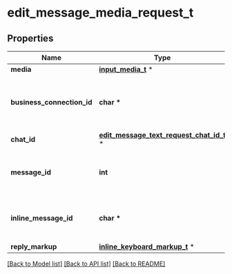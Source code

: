 # edit_message_media_request_t

## Properties
Name | Type | Description | Notes
------------ | ------------- | ------------- | -------------
**media** | [**input_media_t**](input_media.md) \* |  | 
**business_connection_id** | **char \*** | Unique identifier of the business connection on behalf of which the message to be edited was sent | [optional] 
**chat_id** | [**edit_message_text_request_chat_id_t**](edit_message_text_request_chat_id.md) \* |  | [optional] 
**message_id** | **int** | Required if *inline\\_message\\_id* is not specified. Identifier of the message to edit | [optional] 
**inline_message_id** | **char \*** | Required if *chat\\_id* and *message\\_id* are not specified. Identifier of the inline message | [optional] 
**reply_markup** | [**inline_keyboard_markup_t**](inline_keyboard_markup.md) \* |  | [optional] 

[[Back to Model list]](../README.md#documentation-for-models) [[Back to API list]](../README.md#documentation-for-api-endpoints) [[Back to README]](../README.md)



